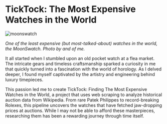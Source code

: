 # TickTock: The Most Expensive Watches in the World

![moonswatch](https://github.com/Zachlq/Professional_Portfolio/assets/58344148/1bb5de0b-0e93-45b6-9c6a-397789c71a9e)

_One of the least expensive (but most-talked-about) watches in the world, the MoonSwatch. Photo by and of me._

It all started when I stumbled upon an old pocket watch at a flea market. The intricate gears and timeless craftsmanship sparked a curiosity in me that quickly turned into a fascination with the world of horology. As I delved deeper, I found myself captivated by the artistry and engineering behind luxury timepieces.

This passion led me to create TickTock: Finding The Most Expensive Watches in the World, a project that uses web scraping to analyze historical auction data from Wikipedia. From rare Patek Philippes to record-breaking Rolexes, this pipeline uncovers the watches that have fetched jaw-dropping prices at auctions. While I may not be able to afford these masterpieces, researching them has been a rewarding journey through time itself.

